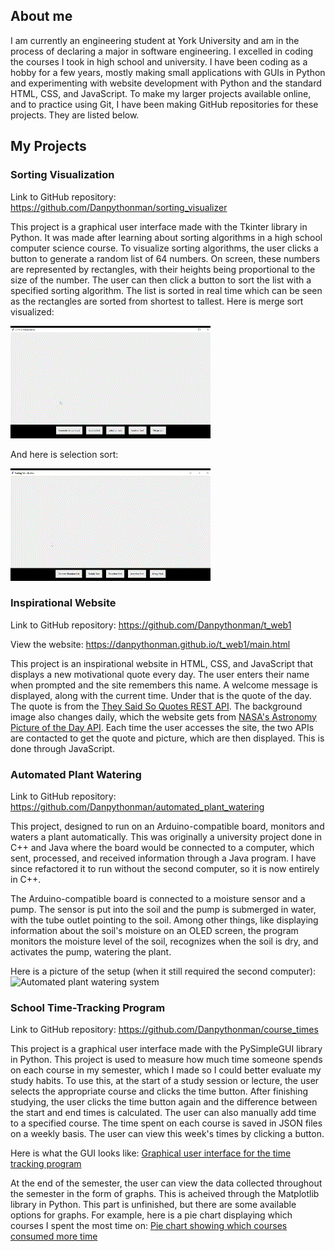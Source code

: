 ## About me
I am currently an engineering student at York University and am in the process of declaring a major in software engineering.
I excelled in coding the courses I took in high school and university.
I have been coding as a hobby for a few years, mostly making small applications with GUIs in Python and experimenting with website development with Python and the standard HTML, CSS, and JavaScript.
To make my larger projects available online, and to practice using Git, I have been making GitHub repositories for these projects.
They are listed below.


## My Projects

### Sorting Visualization
Link to GitHub repository: <https://github.com/Danpythonman/sorting_visualizer>

This project is a graphical user interface made with the Tkinter library in Python.
It was made after learning about sorting algorithms in a high school computer science course.
To visualize sorting algorithms, the user clicks a button to generate a random list of 64 numbers.
On screen, these numbers are represented by rectangles, with their heights being proportional to the size of the number.
The user can then click a button to sort the list with a specified sorting algorithm.
The list is sorted in real time which can be seen as the rectangles are sorted from shortest to tallest.
Here is merge sort visualized:

![Merge sort visualized by sorting rectangles of differnt heights](images\merge_sort_visualization.gif)

And here is selection sort:

![Selection sort visualized by sorting rectangles of differnt heights](images\selection_sort_visualization.gif)


### Inspirational Website
Link to GitHub repository: <https://github.com/Danpythonman/t_web1>

View the website: <https://danpythonman.github.io/t_web1/main.html>

This project is an inspirational website in HTML, CSS, and JavaScript that displays a new motivational quote every day.
The user enters their name when prompted and the site remembers this name.
A welcome message is displayed, along with the current time.
Under that is the quote of the day.
The quote is from the [They Said So Quotes REST API](https://quotes.rest/).
The background image also changes daily, which the website gets from [NASA's Astronomy Picture of the Day API](https://api.nasa.gov/).
Each time the user accesses the site, the two APIs are contacted to get the quote and picture, which are then displayed.
This is done through JavaScript.


### Automated Plant Watering
Link to GitHub repository: <https://github.com/Danpythonman/automated_plant_watering>

This project, designed to run on an Arduino-compatible board, monitors and waters a plant automatically.
This was originally a university project done in C++ and Java where the board would be connected to a computer, which sent, processed, and received information through a Java program.
I have since refactored it to run without the second computer, so it is now entirely in C++.

The Arduino-compatible board is connected to a moisture sensor and a pump.
The sensor is put into the soil and the pump is submerged in water, with the tube outlet pointing to the soil.
Among other things, like displaying information about the soil's moisture on an OLED screen, the program monitors the moisture level of the soil, recognizes when the soil is dry, and activates the pump, watering the plant.

Here is a picture of the setup (when it still required the second computer):
![Automated plant watering system](images\automated_plant_watering_system.jpg)


### School Time-Tracking Program
Link to GitHub repository: <https://github.com/Danpythonman/course_times>

This project is a graphical user interface made with the PySimpleGUI library in Python.
This project is used to measure how much time someone spends on each course in my semester, which I made so I could better evaluate my study habits.
To use this, at the start of a study session or lecture, the user selects the appropriate course and clicks the time button.
After finishing studying, the user clicks the time button again and the difference between the start and end times is calculated.
The user can also manually add time to a specified course.
The time spent on each course is saved in JSON files on a weekly basis.
The user can view this week's times by clicking a button.

Here is what the GUI looks like:
[Graphical user interface for the time tracking program](images\course_time_tracking.PNG)

At the end of the semester, the user can view the data collected throughout the semester in the form of graphs.
This is acheived through the Matplotlib library in Python.
This part is unfinished, but there are some available options for graphs.
For example, here is a pie chart displaying which courses I spent the most time on:
[Pie chart showing which courses consumed more time](images\course_time_tracking_graph.PNG)
